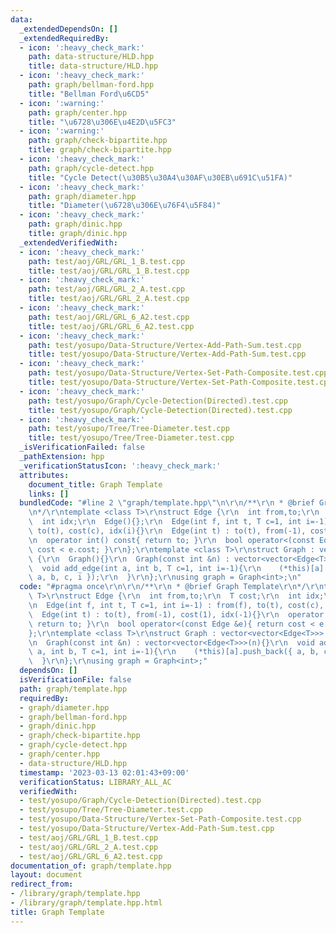 ```yaml
---
data:
  _extendedDependsOn: []
  _extendedRequiredBy:
  - icon: ':heavy_check_mark:'
    path: data-structure/HLD.hpp
    title: data-structure/HLD.hpp
  - icon: ':heavy_check_mark:'
    path: graph/bellman-ford.hpp
    title: "Bellman Ford\u6CD5"
  - icon: ':warning:'
    path: graph/center.hpp
    title: "\u6728\u306E\u4E2D\u5FC3"
  - icon: ':warning:'
    path: graph/check-bipartite.hpp
    title: graph/check-bipartite.hpp
  - icon: ':heavy_check_mark:'
    path: graph/cycle-detect.hpp
    title: "Cycle Detect(\u30B5\u30A4\u30AF\u30EB\u691C\u51FA)"
  - icon: ':heavy_check_mark:'
    path: graph/diameter.hpp
    title: "Diameter(\u6728\u306E\u76F4\u5F84)"
  - icon: ':heavy_check_mark:'
    path: graph/dinic.hpp
    title: graph/dinic.hpp
  _extendedVerifiedWith:
  - icon: ':heavy_check_mark:'
    path: test/aoj/GRL/GRL_1_B.test.cpp
    title: test/aoj/GRL/GRL_1_B.test.cpp
  - icon: ':heavy_check_mark:'
    path: test/aoj/GRL/GRL_2_A.test.cpp
    title: test/aoj/GRL/GRL_2_A.test.cpp
  - icon: ':heavy_check_mark:'
    path: test/aoj/GRL/GRL_6_A2.test.cpp
    title: test/aoj/GRL/GRL_6_A2.test.cpp
  - icon: ':heavy_check_mark:'
    path: test/yosupo/Data-Structure/Vertex-Add-Path-Sum.test.cpp
    title: test/yosupo/Data-Structure/Vertex-Add-Path-Sum.test.cpp
  - icon: ':heavy_check_mark:'
    path: test/yosupo/Data-Structure/Vertex-Set-Path-Composite.test.cpp
    title: test/yosupo/Data-Structure/Vertex-Set-Path-Composite.test.cpp
  - icon: ':heavy_check_mark:'
    path: test/yosupo/Graph/Cycle-Detection(Directed).test.cpp
    title: test/yosupo/Graph/Cycle-Detection(Directed).test.cpp
  - icon: ':heavy_check_mark:'
    path: test/yosupo/Tree/Tree-Diameter.test.cpp
    title: test/yosupo/Tree/Tree-Diameter.test.cpp
  _isVerificationFailed: false
  _pathExtension: hpp
  _verificationStatusIcon: ':heavy_check_mark:'
  attributes:
    document_title: Graph Template
    links: []
  bundledCode: "#line 2 \"graph/template.hpp\"\n\r\n/**\r\n * @brief Graph Template\r\
    \n*/\r\ntemplate <class T>\r\nstruct Edge {\r\n  int from,to;\r\n  T cost;\r\n\
    \  int idx;\r\n  Edge(){};\r\n  Edge(int f, int t, T c=1, int i=-1) : from(f),\
    \ to(t), cost(c), idx(i){}\r\n  Edge(int t) : to(t), from(-1), cost(1), idx(-1){}\r\
    \n  operator int() const{ return to; }\r\n  bool operator<(const Edge &e){ return\
    \ cost < e.cost; }\r\n};\r\ntemplate <class T>\r\nstruct Graph : vector<vector<Edge<T>>>\
    \ {\r\n  Graph(){}\r\n  Graph(const int &n) : vector<vector<Edge<T>>>(n){}\r\n\
    \  void add_edge(int a, int b, T c=1, int i=-1){\r\n    (*this)[a].push_back({\
    \ a, b, c, i });\r\n  }\r\n};\r\nusing graph = Graph<int>;\n"
  code: "#pragma once\r\n\r\n/**\r\n * @brief Graph Template\r\n*/\r\ntemplate <class\
    \ T>\r\nstruct Edge {\r\n  int from,to;\r\n  T cost;\r\n  int idx;\r\n  Edge(){};\r\
    \n  Edge(int f, int t, T c=1, int i=-1) : from(f), to(t), cost(c), idx(i){}\r\n\
    \  Edge(int t) : to(t), from(-1), cost(1), idx(-1){}\r\n  operator int() const{\
    \ return to; }\r\n  bool operator<(const Edge &e){ return cost < e.cost; }\r\n\
    };\r\ntemplate <class T>\r\nstruct Graph : vector<vector<Edge<T>>> {\r\n  Graph(){}\r\
    \n  Graph(const int &n) : vector<vector<Edge<T>>>(n){}\r\n  void add_edge(int\
    \ a, int b, T c=1, int i=-1){\r\n    (*this)[a].push_back({ a, b, c, i });\r\n\
    \  }\r\n};\r\nusing graph = Graph<int>;"
  dependsOn: []
  isVerificationFile: false
  path: graph/template.hpp
  requiredBy:
  - graph/diameter.hpp
  - graph/bellman-ford.hpp
  - graph/dinic.hpp
  - graph/check-bipartite.hpp
  - graph/cycle-detect.hpp
  - graph/center.hpp
  - data-structure/HLD.hpp
  timestamp: '2023-03-13 02:01:43+09:00'
  verificationStatus: LIBRARY_ALL_AC
  verifiedWith:
  - test/yosupo/Graph/Cycle-Detection(Directed).test.cpp
  - test/yosupo/Tree/Tree-Diameter.test.cpp
  - test/yosupo/Data-Structure/Vertex-Set-Path-Composite.test.cpp
  - test/yosupo/Data-Structure/Vertex-Add-Path-Sum.test.cpp
  - test/aoj/GRL/GRL_1_B.test.cpp
  - test/aoj/GRL/GRL_2_A.test.cpp
  - test/aoj/GRL/GRL_6_A2.test.cpp
documentation_of: graph/template.hpp
layout: document
redirect_from:
- /library/graph/template.hpp
- /library/graph/template.hpp.html
title: Graph Template
---
```

